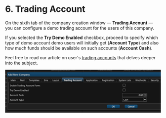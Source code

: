 # 6. Trading Account

On the sixth tab of the company creation window — **Trading Account** — you can configure a demo trading account for the users of this company.

If you selected the **Try Demo Enabled** checkbox, proceed to specify which type of demo account demo users will initially get \(**Account Type**\) and also how much funds should be available on such accounts \(**Account Cash**\).

Feel free to read our article on user's [trading accounts](../managing-users/#trading-accounts) that delves deeper into the subject.

![](../../../.gitbook/assets/screenshot-2019-01-22-at-17.18.00.png)

